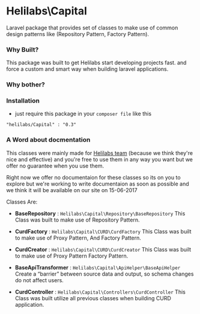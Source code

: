 # Helilabs\Capital
Laravel package that provides set of classes to make use of common design patterns like (Repository Pattern, Factory Pattern).

### Why Built?
This package was built to get Helilabs start developing projects fast. and force a custom and smart way when building laravel applications.

### Why bother?


### Installation
* just require this package in your `composer file` like this
```
"helilabs/Capital" : "0.3"
```

### A Word about docmentation
This classes were mainly made for [Helilabs team](http://helilabs.com/) (because we think they're nice and effective) and you're free to use them in any way you want
but we offer no guarantee when you use them.

Right now we offer no documentaion for these classes so its on you to explore but we're working to write documentaion as soon as possible and we think it will be available on our site on 15-06-2017

Classes Are:

* **BaseRepository** : `Helilabs\Capital\Repository\BaseRepository` This Class was built to make use of Repository Pattern.

* **CurdFactory** : `Helilabs\Capital\CURD\CurdFactory` This Class was built to make use of Proxy Pattern, And Factory Pattern.

* **CurdCreator** : `Helilabs\Capital\CURD\CurdCreator` This Class was built to make use of Proxy Pattern Factory Pattern.

* **BaseApiTransformer** : `Helilabs\Capital\ApiHelper\BaseApiHelper` Create a “barrier” between source data and output, so schema changes do not affect users.

* **CurdController** : `Helilabs\Capital\Controllers\CurdController` This Class was built utilize all previous classes when building CURD application.